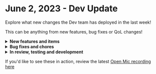 # June 2, 2023 - Dev Update

Explore what new changes the Dev team has deployed in the last week!

This can be anything from new features, bug fixes or QoL changes!

<details>

<summary><strong>New features and items</strong></summary>

* Added the is\_enabled flag to the rewst organization actions
* Allow Admin level users to delete users from the UI
* Added an option to Microsoft Graph generic api requests to allow users to specify whether to use delegated permissions or application permissions
* Added the ability to toggle Time Saved to show for all managed orgs or just the current org
* Added pagination to the organization variables page
* Updated Datto PSA integration config to allow users to specify company filters to limit the number of companies returned to Rewst
* Updated tags to select a random color when they're created instead of defaulting them to black

</details>

<details>

<summary><strong>Bug fixes and chores</strong></summary>

* Fixed an authorization bug for embedded forms
* Fixed a bug where shallow copying a form removed workflow inputs
* Fixed an edge case bug causing the workflow builder to crash
* Fixed a bug where Exchange Online integration was reporting "not installed" when using CSP Delegation
* Sonicwall NSM: Change to new Tenant Selection Method
* Fixed sorting by Trigger count on the forms list page
* Fixed ConnectWise Manage PATCH method for generic api requests
* Fixed the labels for Acronis Registration Token actions
* Fixed the column sizes for Organization Variables list page

</details>

<details>

<summary><strong>In review, testing and development</strong></summary>

* Sophos integration
* Fix a bug when re-running sub-workflows to not re-run the parent workflow with the sub-workflow's inputs
* Add the ability to add tags to a workflow on the workflow creation modal
* Crate marketplace: add the ability to filter on tags
* Improvements to form condition evaluation

</details>

If you'd like to see these in action, review the latest [Open Mic recording here](../../roc-open-mics/rewst-open-mics-north-america/2023-roc-open-mics/june-2nd-2023-new-beginnings-and-saving-time-with-rewst.md)
